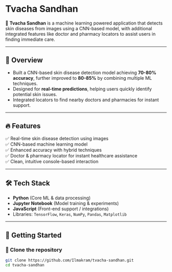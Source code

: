 # Tvacha Sandhan

🚀 **Tvacha Sandhan** is a machine learning powered application that detects skin diseases from images using a CNN-based model, with additional integrated features like doctor and pharmacy locators to assist users in finding immediate care.

---

## 📝 Overview

- Built a CNN-based skin disease detection model achieving **70-80% accuracy**, further improved to **80-85%** by combining multiple ML techniques.
- Designed for **real-time predictions**, helping users quickly identify potential skin issues.
- Integrated locators to find nearby doctors and pharmacies for instant support.

---

## 🔥 Features

✅ Real-time skin disease detection using images  
✅ CNN-based machine learning model  
✅ Enhanced accuracy with hybrid techniques  
✅ Doctor & pharmacy locator for instant healthcare assistance  
✅ Clean, intuitive console-based interaction

---

## 🛠 Tech Stack

- **Python** (Core ML & data processing)
- **Jupyter Notebook** (Model training & experiments)
- **JavaScript** (Front-end support / integrations)
- Libraries: `TensorFlow`, `Keras`, `NumPy`, `Pandas`, `Matplotlib`

---

## 🚀 Getting Started

### 🔧 Clone the repository
```bash
git clone https://github.com/Ilmakram/tvacha-sandhan.git
cd tvacha-sandhan
